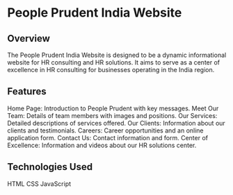 # People Prudent India Website

## Overview
The People Prudent India Website is designed to be a dynamic informational website for HR consulting and HR solutions. It aims to serve as a center of excellence in HR consulting for businesses operating in the India region.

## Features
Home Page: Introduction to People Prudent with key messages.
Meet Our Team: Details of team members with images and positions.
Our Services: Detailed descriptions of services offered.
Our Clients: Information about our clients and testimonials.
Careers: Career opportunities and an online application form.
Contact Us: Contact information and form.
Center of Excellence: Information and videos about our HR solutions center.

## Technologies Used
HTML
CSS
JavaScript